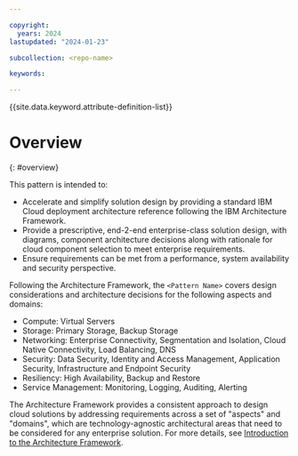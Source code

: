 ```yaml
---

copyright:
  years: 2024
lastupdated: "2024-01-23"

subcollection: <repo-name>

keywords:

---
```


{{site.data.keyword.attribute-definition-list}}

# Overview
{: #overview}



This pattern is intended to:
* Accelerate and simplify solution design by providing a standard IBM Cloud deployment architecture reference following the IBM Architecture Framework.
* Provide a prescriptive, end-2-end enterprise-class solution design, with diagrams, component architecture decisions along with rationale for cloud component selection to meet enterprise requirements.
* Ensure requirements can be met from a performance, system availability and security perspective.





Following the Architecture Framework, the `<Pattern Name>` covers design considerations and architecture decisions for the following aspects and domains:

- Compute: Virtual Servers
- Storage: Primary Storage, Backup Storage
- Networking: Enterprise Connectivity, Segmentation and Isolation, Cloud Native Connectivity, Load Balancing, DNS
- Security: Data Security, Identity and Access Management, Application Security, Infrastructure and Endpoint Security
- Resiliency: High Availability, Backup and Restore
- Service Management: Monitoring, Logging, Auditing, Alerting

The Architecture Framework provides a consistent approach to design cloud solutions by addressing requirements across a set of "aspects" and "domains", which are technology-agnostic architectural areas that need to be considered for any enterprise solution. For more details, see [Introduction to the Architecture Framework](/docs/architecture-framework).
